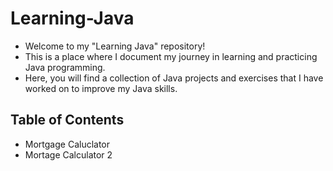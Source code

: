 # Learning-Java
- Welcome to my "Learning Java" repository!
- This is a place where I document my journey in learning and practicing Java programming. 
- Here, you will find a collection of Java projects and exercises that I have worked on to improve my Java skills.

## Table of Contents
- Mortgage Caluclator 
- Mortage Calculator 2
